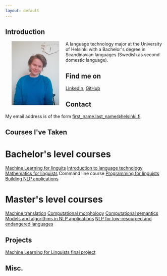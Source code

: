 ```yaml
---
layout: default
---
```


## Introduction

<img src="assets/images/cv_kuva.png" alt="Photo" hspace="20" width="30%" align="left"/> A language technology major at the University of Helsinki with a Bachelor's degree in Scandinavian languages (Swedish as second domestic language).

## Find me on

[LinkedIn](https://www.linkedin.com/in/varpu-vehom%C3%A4ki-575477200/), [GitHub](https://github.com/vaveva)

## Contact

My email address is of the form first_name.last_name@helsinki.fi. 

## Courses I've Taken

# Bachelor's level courses 

[Machine Learning for linguits](https://studies.helsinki.fi/courses/cu/hy-CU-117878782-2020-08-01)
[Introduction to language technology](https://studies.helsinki.fi/courses/cu/hy-CU-118591924-2020-08-01)
[Mathematics for linguists](https://studies.helsinki.fi/courses/cu/hy-CU-117878775-2020-08-01)
Command line course
[Programming for linguists](https://studies.helsinki.fi/courses/cu/hy-CU-117878680-2020-08-01)
[Building NLP applications](https://studies.helsinki.fi/courses/cu/hy-CU-117878830-2020-08-01)

# Master's level courses

[Machine translation](https://studies.helsinki.fi/courses/cu/hy-CU-134683610-2020-08-01)
[Computational morphology](https://studies.helsinki.fi/courses/cu/hy-CU-134683523-2020-08-01)
[Computational semantics](https://studies.helsinki.fi/courses/cu/hy-CU-134683564-2020-08-01)
[Models and algorithms in NLP applications](https://studies.helsinki.fi/courses/cu/hy-CU-134683567-2020-08-01)
[NLP for low-resourced and endangered languages](https://studies.helsinki.fi/courses/cur/hy-opt-cur-2021-bb4b56bd-6bae-4944-8a34-0f78229b4f10/NLP_for_low_resourced_and_endangered_languages)

## Projects

[Machine Learning for Linguists final project](https://github.com/vaveva/ML-final_project)

## Misc. 


